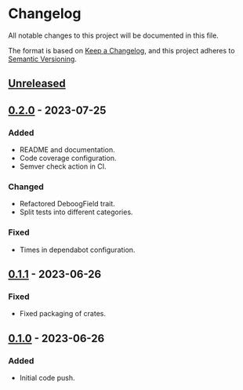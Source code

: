 # Changelog

All notable changes to this project will be documented in this file.

The format is based on [Keep a Changelog](https://keepachangelog.com/en/1.0.0/),
and this project adheres to [Semantic Versioning](https://semver.org/spec/v2.0.0.html).

## [Unreleased]

## [0.2.0] - 2023-07-25

### Added

- README and documentation.
- Code coverage configuration.
- Semver check action in CI.

### Changed

- Refactored DeboogField trait.
- Split tests into different categories.

### Fixed

- Times in dependabot configuration.

## [0.1.1] - 2023-06-26

### Fixed

- Fixed packaging of crates.

## [0.1.0] - 2023-06-26

### Added

- Initial code push.

[Unreleased]: https://github.com/unikmhz/deboog/compare/v0.2.0...HEAD
[0.2.0]: https://github.com/unikmhz/deboog/releases/tag/v0.2.0
[0.1.1]: https://github.com/unikmhz/deboog/releases/tag/v0.1.1
[0.1.0]: https://github.com/unikmhz/deboog/releases/tag/v0.1.0

